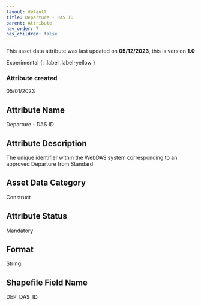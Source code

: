 ```yaml
---
layout: default
title: Departure - DAS ID
parent: Attribute
nav_order: 7
has_children: false
---
```


This asset data attribute was last updated on **05/12/2023**, this is version **1.0**

Experimental
{: .label .label-yellow }

### Attribute created
05/01/2023

## Attribute Name
Departure - DAS ID

## Attribute Description
The unique identifier within the WebDAS system corresponding to an approved Departure from Standard.

## Asset Data Category
Construct

## Attribute Status
Mandatory

## Format
String

## Shapefile Field Name
DEP_DAS_ID
